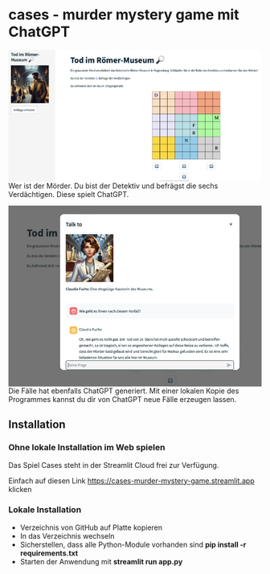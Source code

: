 # cases - murder mystery game mit ChatGPT

<img src="img/image1.jpg" width="640" align="left"><br><br><br><br><br><br><br><br><br><br><br><br>

Wer ist der Mörder. Du bist der Detektiv und befrägst die sechs Verdächtigen. Diese spielt ChatGPT.

<img src="img/image2.jpg" width="640" align="left"><br><br><br><br><br><br><br><br><br><br><br><br>

Die Fälle hat ebenfalls ChatGPT generiert. Mit einer lokalen Kopie des Programmes kannst du dir von ChatGPT neue Fälle erzeugen lassen.

## Installation

### Ohne lokale Installation im Web spielen

Das Spiel Cases steht in der Streamlit Cloud frei zur Verfügung.

Einfach auf diesen Link https://cases-murder-mystery-game.streamlit.app klicken

### Lokale Installation

* Verzeichnis von GitHub auf Platte kopieren
* In das Verzeichnis wechseln
* Sicherstellen, dass alle Python-Module vorhanden sind **pip install -r requirements.txt**
* Starten der Anwendung mit **streamlit run app.py**


```Rust

```
